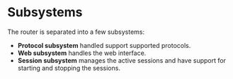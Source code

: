 # Subsystems

The router is separated into a few subsystems:

- **Protocol subsystem** handled support supported protocols.
- **Web subsystem** handles the web interface.
- **Session subsystem** manages the active sessions and have support
  for starting and stopping the sessions.
